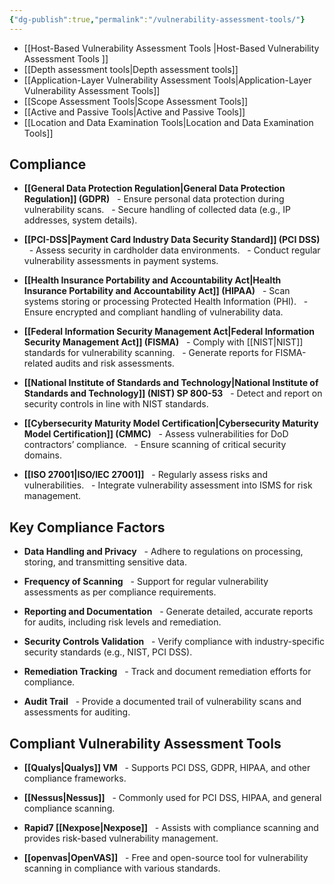 ```yaml
---
{"dg-publish":true,"permalink":"/vulnerability-assessment-tools/"}
---
```


- [[Host-Based Vulnerability Assessment Tools \|Host-Based Vulnerability Assessment Tools ]]
- [[Depth assessment tools\|Depth assessment tools]]
- [[Application-Layer Vulnerability Assessment Tools\|Application-Layer Vulnerability Assessment Tools]]
- [[Scope Assessment Tools\|Scope Assessment Tools]]
- [[Active and Passive Tools\|Active and Passive Tools]]
- [[Location and Data Examination Tools\|Location and Data Examination Tools]]


## Compliance


- **[[General Data Protection Regulation\|General Data Protection Regulation]] (GDPR)**
  - Ensure personal data protection during vulnerability scans.
  - Secure handling of collected data (e.g., IP addresses, system details).

  

- **[[PCI-DSS\|Payment Card Industry Data Security Standard]] (PCI DSS)**
  - Assess security in cardholder data environments.
  - Conduct regular vulnerability assessments in payment systems.


- **[[Health Insurance Portability and Accountability Act\|Health Insurance Portability and Accountability Act]] (HIPAA)**
  - Scan systems storing or processing Protected Health Information (PHI).
  - Ensure encrypted and compliant handling of vulnerability data.

  

- **[[Federal Information Security Management Act\|Federal Information Security Management Act]] (FISMA)**
  - Comply with [[NIST\|NIST]] standards for vulnerability scanning.
  - Generate reports for FISMA-related audits and risk assessments.

  

- **[[National Institute of Standards and Technology\|National Institute of Standards and Technology]] (NIST) SP 800-53**
  - Detect and report on security controls in line with NIST standards.

  

- **[[Cybersecurity Maturity Model Certification\|Cybersecurity Maturity Model Certification]] (CMMC)**
  - Assess vulnerabilities for DoD contractors’ compliance.
  - Ensure scanning of critical security domains.

  

- **[[ISO 27001\|ISO/IEC 27001]]**
  - Regularly assess risks and vulnerabilities.
  - Integrate vulnerability assessment into ISMS for risk management.

  

## Key Compliance Factors

- **Data Handling and Privacy**
  - Adhere to regulations on processing, storing, and transmitting sensitive data.

- **Frequency of Scanning**
  - Support for regular vulnerability assessments as per compliance requirements.

- **Reporting and Documentation**
  - Generate detailed, accurate reports for audits, including risk levels and remediation.

- **Security Controls Validation**
  - Verify compliance with industry-specific security standards (e.g., NIST, PCI DSS).

- **Remediation Tracking**
  - Track and document remediation efforts for compliance.

- **Audit Trail**
  - Provide a documented trail of vulnerability scans and assessments for auditing.

## Compliant Vulnerability Assessment Tools

- **[[Qualys\|Qualys]] VM**
  - Supports PCI DSS, GDPR, HIPAA, and other compliance frameworks.

- **[[Nessus\|Nessus]]**
  - Commonly used for PCI DSS, HIPAA, and general compliance scanning.

- **Rapid7 [[Nexpose\|Nexpose]]**
  - Assists with compliance scanning and provides risk-based vulnerability management.

- **[[openvas\|OpenVAS]]**
  - Free and open-source tool for vulnerability scanning in compliance with various standards.
